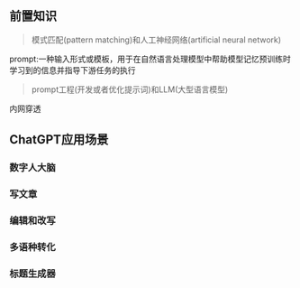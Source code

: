 ## 前置知识

> 模式匹配(pattern matching)和人工神经网络(artificial neural network)

prompt:一种输入形式或模板，用于在自然语言处理模型中帮助模型记忆预训练时学习到的信息并指导下游任务的执行

> prompt工程(开发或者优化提示词)和LLM(大型语言模型)

内网穿透

## ChatGPT应用场景

### 数字人大脑

### 写文章

### 编辑和改写

### 多语种转化

### 标题生成器
